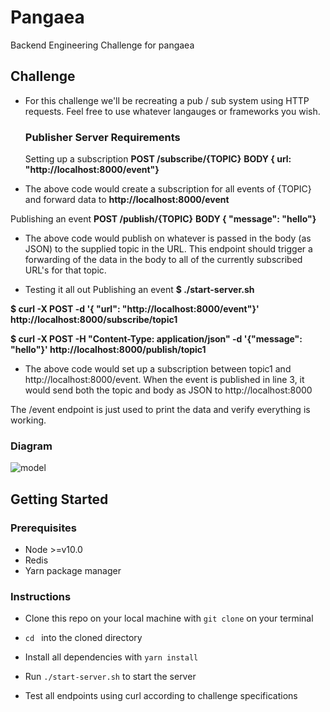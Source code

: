# Pangaea
Backend Engineering Challenge for pangaea

## Challenge
- For this challenge we'll be recreating a pub / sub system using HTTP requests. Feel free to use whatever langauges or frameworks you wish.

    ### Publisher Server Requirements
    Setting up a subscription
 **POST /subscribe/{TOPIC}**
**BODY { url: "http://localhost:8000/event"}**
- The above code would create a subscription for all events of {TOPIC} and forward data to **http://localhost:8000/event**

Publishing an event
**POST /publish/{TOPIC}**
**BODY { "message": "hello"}**
- The above code would publish on whatever is passed in the body (as JSON) to the supplied topic in the URL. This endpoint should trigger a forwarding of the data in the body to all of the currently subscribed URL's for that topic.

- Testing it all out Publishing an event
**$ ./start-server.sh**

**$ curl -X POST -d '{ "url": "http://localhost:8000/event"}' http://localhost:8000/subscribe/topic1**

**$ curl -X POST -H "Content-Type: application/json" -d '{"message": "hello"}' http://localhost:8000/publish/topic1**
                
- The above code would set up a subscription between topic1 and http://localhost:8000/event. When the event is published in line 3, it would send both the topic and body as JSON to http://localhost:8000

The /event endpoint is just used to print the data and verify everything is working.

### Diagram

![model](https://pangaea-interviews.now.sh/_next/static/images/pubsub-diagram-15a833df7c2a0fd11cade0630fe8e8ba.png)


## Getting Started

### Prerequisites

- Node >=v10.0
- Redis
- Yarn package manager

### Instructions
- Clone this repo on your local machine with ` git clone ` on your terminal

- `cd ` into the cloned directory

- Install all dependencies with `yarn install `

- Run `./start-server.sh` to start the server

- Test all endpoints using curl according to challenge specifications
